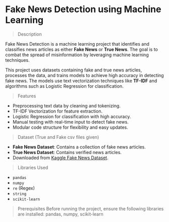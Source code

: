 # Fake News Detection using Machine Learning

> Description

Fake News Detection is a machine learning project that identifies and classifies news articles as either **Fake News** or **True News**. The goal is to combat the spread of misinformation by leveraging machine learning techniques. 

This project uses datasets containing fake and true news articles, processes the data, and trains models to achieve high accuracy in detecting fake news. The models use text vectorization techniques like **TF-IDF** and algorithms such as Logistic Regression for classification.

> Features
  - Preprocessing text data by cleaning and tokenizing.
  - TF-IDF Vectorization for feature extraction.
  - Logistic Regression for classification with high accuracy.
  - Manual testing with real-time input to detect fake news.
  - Modular code structure for flexibility and easy updates.

> Dataset (True and Fake csv files given)
  - **Fake News Dataset**: Contains a collection of fake news articles.
  - **True News Dataset**: Contains verified news articles.
  - Downloaded from [Kaggle Fake News Dataset](https://www.kaggle.com/clmentbisaillon/fake-and-real-news-dataset).

> Libraries Used
  - `pandas`
  - `numpy`
  - `re` (Regex)
  - `string`
  - `scikit-learn`

> Prerequisites
Before running the project, ensure the following libraries are installed:
pandas, numpy, scikit-learn
